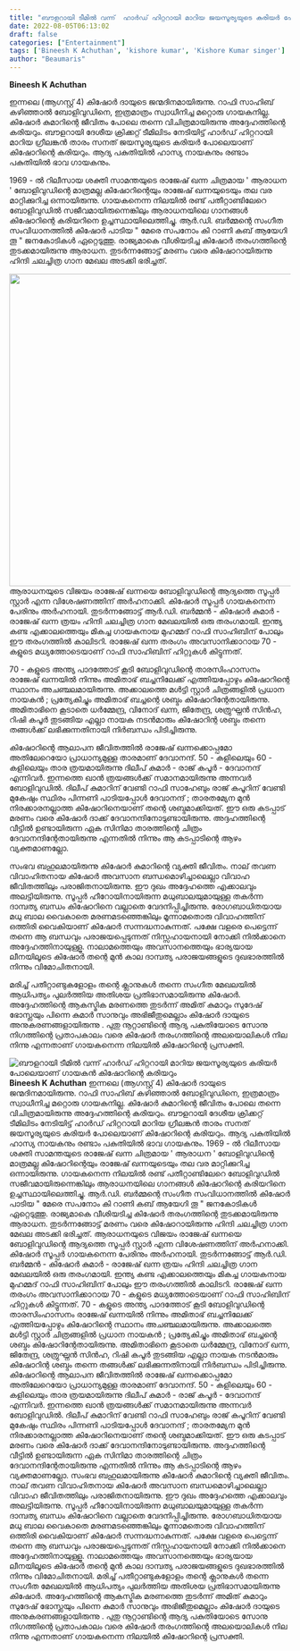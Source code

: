 ```yaml
---
title: "ബൗളറായി ടീമിൽ വന്ന്  ഹാർഡ് ഹിറ്ററായി മാറിയ ജയസൂര്യയുടെ കരിയർ പോലെയാണ് ഗായകൻ കിഷോറിന്റെ കരിയറും"
date: 2022-08-05T06:13:02
draft: false
categories: ["Entertainment"]
tags: ['Bineesh K Achuthan', 'kishore kumar', 'Kishore Kumar singer']
author: "Beaumaris"
---
```


<strong>Bineesh K Achuthan </strong>

ഇന്നലെ (ആഗസ്റ്റ് 4) കിഷോർ ദായുടെ ജന്മദിനമായിരുന്നു. റാഫി സാഹിബ് കഴിഞ്ഞാൽ ബോളിവുഡിനെ, ഇത്രമാത്രം സ്വാധീനിച്ച മറ്റൊരു ഗായകനില്ല. കിഷോർ കുമാറിന്റെ ജീവിതം പോലെ തന്നെ വിചിത്രമായിരുന്നു അദ്ദേഹത്തിന്റെ കരിയറും. ബൗളറായി ദേശീയ ക്രിക്കറ്റ് ടീമിലിടം നേടിയിട്ട് ഹാർഡ് ഹിറ്ററായി മാറിയ ഗ്രീലങ്കൻ താരം സനത് ജയസൂര്യയുടെ കരിയർ പോലെയാണ് കിഷോറിന്റെ കരിയറും. ആദ്യ പകുതിയിൽ ഹാസ്യ നായകനും രണ്ടാം പകുതിയിൽ ഭാവ ഗായകനും.

1969 - ൽ റിലീസായ ശക്തി സാമന്തയുടെ രാജേഷ് ഖന്ന ചിത്രമായ ' ആരാധന ' ബോളിവുഡിന്റെ മാത്രമല്ല കിഷോറിന്റെയും രാജേഷ് ഖന്നയുടെയും തല വര മാറ്റിക്കുറിച്ച ഒന്നായിരുന്നു. ഗായകനെന്ന നിലയിൽ രണ്ട് പതീറ്റാണ്ടിലേറെ ബോളിവുഡിൽ സജീവമായിരുന്നെങ്കിലും ആരാധനയിലെ ഗാനങ്ങൾ കിഷോറിന്റെ കരിയറിനെ ഉച്ചസ്ഥായിലെത്തിച്ചു. ആർ.ഡി. ബർമ്മന്റെ സംഗീത സംവിധാനത്തിൽ കിഷോർ പാടിയ " മേരെ സപനോം കി റാണി കബ് ആയേഗി തൂ " ജനകോടികൾ ഏറ്റെടുത്തു. രാജ്യമാകെ വീശിയടിച്ച കിഷോർ തരംഗത്തിന്റെ തുടക്കമായിരുന്നു ആരാധന. തുടർന്നങ്ങോട്ട് മരണം വരെ കിഷോറായിരുന്നു ഹിന്ദി ചലച്ചിത്ര ഗാന മേഖല അടക്കി ഭരിച്ചത്.

<img class="wp-image-345332 aligncenter" src="https://cdn.boolokam.com/articles/2022/08/kishor_kumar0.webp" alt="" width="745" height="559" />ആരാധനയുടെ വിജയം രാജേഷ് ഖന്നയെ ബോളിവുഡിന്റെ ആദ്യത്തെ സൂപ്പർ സ്റ്റാർ എന്ന വിശേഷണത്തിന് അർഹനാക്കി. കിഷോർ സൂപ്പർ ഗായകനെന്ന പേരിനും അർഹനായി. തുടർന്നങ്ങോട്ട് ആർ.ഡി. ബർമ്മൻ - കിഷോർ കുമാർ - രാജേഷ് ഖന്ന ത്രയം ഹിന്ദി ചലച്ചിത്ര ഗാന മേഖലയിൽ ഒരു തരംഗമായി. ഇന്ത്യ കണ്ട എക്കാലത്തെയും മികച്ച ഗായകനായ മുഹമ്മദ് റാഫി സാഹിബിന് പോലും ഈ തരംഗത്തിൽ കാലിടറി. രാജേഷ് ഖന്ന തരംഗം അവസാനിക്കാറായ 70 - കളുടെ മധ്യത്തോടെയാണ് റാഫി സാഹിബിന് ഹിറ്റുകൾ കിട്ടുന്നത്.

70 - കളുടെ അന്ത്യ പാദത്തോട് കൂടി ബോളിവുഡിന്റെ താരസിംഹാസനം രാജേഷ് ഖന്നയിൽ നിന്നും അമിതാഭ് ബച്ചനിലേക്ക് എത്തിയപ്പോഴും കിഷോറിന്റെ സ്ഥാനം അചഞ്ചലമായിരുന്നു. അക്കാലത്തെ മൾട്ടി സ്റ്റാർ ചിത്രങ്ങളിൽ പ്രധാന നായകൻ ; പ്രത്യേകിച്ചും അമിതാഭ് ബച്ചന്റെ ശബ്ദം കിഷോറിന്റേതായിരുന്നു. അമിതാഭിനെ കൂടാതെ ധർമ്മേന്ദ്ര, വിനോദ് ഖന്ന, ജിതേന്ദ്ര, ശത്രുഘ്നൻ സിൻഹ, റിഷി കപൂർ തുടങ്ങിയ എല്ലാ നായക നടൻമാരും കിഷോറിന്റ ശബ്ദം തന്നെ തങ്ങൾക്ക് ലഭിക്കുന്നതിനായി നിർബന്ധം പിടിച്ചിരുന്നു.

കിഷോറിന്റെ ആലാപന ജീവിതത്തിൽ രാജേഷ് ഖന്നക്കൊപ്പമോ അതിലേറെയോ പ്രാധാന്യമുള്ള താരമാണ് ദേവാനന്ദ്. 50 - കളിലെയും 60 - കളിലെയും താര ത്രയമായിരുന്നു ദിലീപ് കുമാർ - രാജ് കപൂർ - ദേവാനന്ദ് എന്നിവർ. ഇന്നത്തെ ഖാൻ ത്രയങ്ങൾക്ക് സമാനമായിരുന്നു അന്നവർ ബോളിവുഡിൽ. ദിലീപ് കുമാറിന് വേണ്ടി റാഫി സാഹേബും രാജ് കപൂറിന് വേണ്ടി മുകേഷും സ്ഥിരം പിന്നണി പാടിയപ്പോൾ ദേവാനന്ദ് ; താരതമ്യേന മുൻ നിരക്കാരനല്ലാത്ത കിഷോറിനെയാണ് തന്റെ ശബ്ദമാക്കിയത്. ഈ ഒരു കടപ്പാട് മരണം വരെ കിഷോർ ദാക്ക് ദേവാനന്ദിനോടുണ്ടായിരുന്നു. അദ്ദഹത്തിന്റെ വീട്ടിൽ ഉണ്ടായിരുന്ന ഏക സിനിമാ താരത്തിന്റെ ചിത്രം ദേവാനന്ദിന്റേതായിരുന്നു എന്നതിൽ നിന്നും ആ കടപ്പാടിന്റെ ആഴം വ്യക്തമാണല്ലോ.

സംഭവ ബഹുലമായിരുന്നു കിഷോർ കുമാറിന്റെ വ്യക്തി ജീവിതം. നാല് തവണ വിവാഹിതനായ കിഷോർ അവസാന ബന്ധമൊഴിച്ചാലെല്ലാ വിവാഹ ജീവിതത്തിലും പരാജിതനായിരുന്നു. ഈ ദുഖം അദ്ദേഹത്തെ എക്കാലവും അലട്ടിയിരുന്നു. സൂപ്പർ ഹീറോയിനായിരുന്ന മധുബാലയുമായുള്ള തകർന്ന ദാമ്പത്യ ബന്ധം കിഷോറിനെ വല്ലാതെ വേദനിപ്പിച്ചിരുന്നു. രോഗബാധിതയായ മധു ബാല വൈകാതെ മരണമടഞ്ഞെങ്കിലും മൂന്നാമതൊരു വിവാഹത്തിന് ഒത്തിരി വൈകിയാണ് കിഷോർ സന്നദ്ധനാകുന്നത്. പക്ഷേ വളരെ പെട്ടെന്ന് തന്നെ ആ ബന്ധവും പരാജയപ്പെടുന്നത് നിസ്സഹായനായി നോക്കി നിൽക്കാനെ അദ്ദേഹത്തിനായുള്ളൂ. നാലാമത്തെയും അവസാനത്തെയും ഭാര്യയായ ലീനയിലൂടെ കിഷോർ തന്റെ മുൻ കാല ദാമ്പത്യ പരാജയങ്ങളുടെ ദുഖഭാരത്തിൽ നിന്നും വിമോചിതനായി.

മരിച്ച് പതീറ്റാണ്ടുകളോളം തന്റെ ക്ലാനുകൾ തന്നെ സംഗീത മേഖലയിൽ ആധിപത്യം പുലർത്തിയ അതിശയ പ്രതിഭാസമായിരുന്നു കിഷോർ. അദ്ദേഹത്തിന്റെ ആകസ്മിക മരണത്തെ തുടർന്ന് അമിത് കുമാറും സുദേഷ് ഭോസ്ലയും പിന്നെ കുമാർ സാനുവും അഭിജീതുമെല്ലാം കിഷോർ ദായുടെ അനുകരണങ്ങളായിരുന്നു . പുതു നൂറ്റാണ്ടിന്റെ ആദ്യ പകുതിയോടെ സോനു നിഗത്തിന്റെ പ്രതാപകാലം വരെ കിഷോർ തരംഗത്തിന്റെ അലയൊലികൾ നില നിന്നു എന്നതാണ് ഗായകനെന്ന നിലയിൽ കിഷോറിന്റെ പ്രസക്തി.


![ബൗളറായി ടീമിൽ വന്ന്  ഹാർഡ് ഹിറ്ററായി മാറിയ ജയസൂര്യയുടെ കരിയർ പോലെയാണ് ഗായകൻ കിഷോറിന്റെ കരിയറും](https://cdn.boolokam.com/articles/2022/08/kishor_kumar0.webp)**Bineesh K Achuthan** ഇന്നലെ (ആഗസ്റ്റ് 4) കിഷോർ ദായുടെ ജന്മദിനമായിരുന്നു. റാഫി സാഹിബ് കഴിഞ്ഞാൽ ബോളിവുഡിനെ, ഇത്രമാത്രം സ്വാധീനിച്ച മറ്റൊരു ഗായകനില്ല. കിഷോർ കുമാറിന്റെ ജീവിതം പോലെ തന്നെ വിചിത്രമായിരുന്നു അദ്ദേഹത്തിന്റെ കരിയറും. ബൗളറായി ദേശീയ ക്രിക്കറ്റ് ടീമിലിടം നേടിയിട്ട് ഹാർഡ് ഹിറ്ററായി മാറിയ ഗ്രീലങ്കൻ താരം സനത് ജയസൂര്യയുടെ കരിയർ പോലെയാണ് കിഷോറിന്റെ കരിയറും. ആദ്യ പകുതിയിൽ ഹാസ്യ നായകനും രണ്ടാം പകുതിയിൽ ഭാവ ഗായകനും. 1969 - ൽ റിലീസായ ശക്തി സാമന്തയുടെ രാജേഷ് ഖന്ന ചിത്രമായ ' ആരാധന ' ബോളിവുഡിന്റെ മാത്രമല്ല കിഷോറിന്റെയും രാജേഷ് ഖന്നയുടെയും തല വര മാറ്റിക്കുറിച്ച ഒന്നായിരുന്നു. ഗായകനെന്ന നിലയിൽ രണ്ട് പതീറ്റാണ്ടിലേറെ ബോളിവുഡിൽ സജീവമായിരുന്നെങ്കിലും ആരാധനയിലെ ഗാനങ്ങൾ കിഷോറിന്റെ കരിയറിനെ ഉച്ചസ്ഥായിലെത്തിച്ചു. ആർ.ഡി. ബർമ്മന്റെ സംഗീത സംവിധാനത്തിൽ കിഷോർ പാടിയ " മേരെ സപനോം കി റാണി കബ് ആയേഗി തൂ " ജനകോടികൾ ഏറ്റെടുത്തു. രാജ്യമാകെ വീശിയടിച്ച കിഷോർ തരംഗത്തിന്റെ തുടക്കമായിരുന്നു ആരാധന. തുടർന്നങ്ങോട്ട് മരണം വരെ കിഷോറായിരുന്നു ഹിന്ദി ചലച്ചിത്ര ഗാന മേഖല അടക്കി ഭരിച്ചത്. ആരാധനയുടെ വിജയം രാജേഷ് ഖന്നയെ ബോളിവുഡിന്റെ ആദ്യത്തെ സൂപ്പർ സ്റ്റാർ എന്ന വിശേഷണത്തിന് അർഹനാക്കി. കിഷോർ സൂപ്പർ ഗായകനെന്ന പേരിനും അർഹനായി. തുടർന്നങ്ങോട്ട് ആർ.ഡി. ബർമ്മൻ - കിഷോർ കുമാർ - രാജേഷ് ഖന്ന ത്രയം ഹിന്ദി ചലച്ചിത്ര ഗാന മേഖലയിൽ ഒരു തരംഗമായി. ഇന്ത്യ കണ്ട എക്കാലത്തെയും മികച്ച ഗായകനായ മുഹമ്മദ് റാഫി സാഹിബിന് പോലും ഈ തരംഗത്തിൽ കാലിടറി. രാജേഷ് ഖന്ന തരംഗം അവസാനിക്കാറായ 70 - കളുടെ മധ്യത്തോടെയാണ് റാഫി സാഹിബിന് ഹിറ്റുകൾ കിട്ടുന്നത്. 70 - കളുടെ അന്ത്യ പാദത്തോട് കൂടി ബോളിവുഡിന്റെ താരസിംഹാസനം രാജേഷ് ഖന്നയിൽ നിന്നും അമിതാഭ് ബച്ചനിലേക്ക് എത്തിയപ്പോഴും കിഷോറിന്റെ സ്ഥാനം അചഞ്ചലമായിരുന്നു. അക്കാലത്തെ മൾട്ടി സ്റ്റാർ ചിത്രങ്ങളിൽ പ്രധാന നായകൻ ; പ്രത്യേകിച്ചും അമിതാഭ് ബച്ചന്റെ ശബ്ദം കിഷോറിന്റേതായിരുന്നു. അമിതാഭിനെ കൂടാതെ ധർമ്മേന്ദ്ര, വിനോദ് ഖന്ന, ജിതേന്ദ്ര, ശത്രുഘ്നൻ സിൻഹ, റിഷി കപൂർ തുടങ്ങിയ എല്ലാ നായക നടൻമാരും കിഷോറിന്റ ശബ്ദം തന്നെ തങ്ങൾക്ക് ലഭിക്കുന്നതിനായി നിർബന്ധം പിടിച്ചിരുന്നു. കിഷോറിന്റെ ആലാപന ജീവിതത്തിൽ രാജേഷ് ഖന്നക്കൊപ്പമോ അതിലേറെയോ പ്രാധാന്യമുള്ള താരമാണ് ദേവാനന്ദ്. 50 - കളിലെയും 60 - കളിലെയും താര ത്രയമായിരുന്നു ദിലീപ് കുമാർ - രാജ് കപൂർ - ദേവാനന്ദ് എന്നിവർ. ഇന്നത്തെ ഖാൻ ത്രയങ്ങൾക്ക് സമാനമായിരുന്നു അന്നവർ ബോളിവുഡിൽ. ദിലീപ് കുമാറിന് വേണ്ടി റാഫി സാഹേബും രാജ് കപൂറിന് വേണ്ടി മുകേഷും സ്ഥിരം പിന്നണി പാടിയപ്പോൾ ദേവാനന്ദ് ; താരതമ്യേന മുൻ നിരക്കാരനല്ലാത്ത കിഷോറിനെയാണ് തന്റെ ശബ്ദമാക്കിയത്. ഈ ഒരു കടപ്പാട് മരണം വരെ കിഷോർ ദാക്ക് ദേവാനന്ദിനോടുണ്ടായിരുന്നു. അദ്ദഹത്തിന്റെ വീട്ടിൽ ഉണ്ടായിരുന്ന ഏക സിനിമാ താരത്തിന്റെ ചിത്രം ദേവാനന്ദിന്റേതായിരുന്നു എന്നതിൽ നിന്നും ആ കടപ്പാടിന്റെ ആഴം വ്യക്തമാണല്ലോ. സംഭവ ബഹുലമായിരുന്നു കിഷോർ കുമാറിന്റെ വ്യക്തി ജീവിതം. നാല് തവണ വിവാഹിതനായ കിഷോർ അവസാന ബന്ധമൊഴിച്ചാലെല്ലാ വിവാഹ ജീവിതത്തിലും പരാജിതനായിരുന്നു. ഈ ദുഖം അദ്ദേഹത്തെ എക്കാലവും അലട്ടിയിരുന്നു. സൂപ്പർ ഹീറോയിനായിരുന്ന മധുബാലയുമായുള്ള തകർന്ന ദാമ്പത്യ ബന്ധം കിഷോറിനെ വല്ലാതെ വേദനിപ്പിച്ചിരുന്നു. രോഗബാധിതയായ മധു ബാല വൈകാതെ മരണമടഞ്ഞെങ്കിലും മൂന്നാമതൊരു വിവാഹത്തിന് ഒത്തിരി വൈകിയാണ് കിഷോർ സന്നദ്ധനാകുന്നത്. പക്ഷേ വളരെ പെട്ടെന്ന് തന്നെ ആ ബന്ധവും പരാജയപ്പെടുന്നത് നിസ്സഹായനായി നോക്കി നിൽക്കാനെ അദ്ദേഹത്തിനായുള്ളൂ. നാലാമത്തെയും അവസാനത്തെയും ഭാര്യയായ ലീനയിലൂടെ കിഷോർ തന്റെ മുൻ കാല ദാമ്പത്യ പരാജയങ്ങളുടെ ദുഖഭാരത്തിൽ നിന്നും വിമോചിതനായി. മരിച്ച് പതീറ്റാണ്ടുകളോളം തന്റെ ക്ലാനുകൾ തന്നെ സംഗീത മേഖലയിൽ ആധിപത്യം പുലർത്തിയ അതിശയ പ്രതിഭാസമായിരുന്നു കിഷോർ. അദ്ദേഹത്തിന്റെ ആകസ്മിക മരണത്തെ തുടർന്ന് അമിത് കുമാറും സുദേഷ് ഭോസ്ലയും പിന്നെ കുമാർ സാനുവും അഭിജീതുമെല്ലാം കിഷോർ ദായുടെ അനുകരണങ്ങളായിരുന്നു . പുതു നൂറ്റാണ്ടിന്റെ ആദ്യ പകുതിയോടെ സോനു നിഗത്തിന്റെ പ്രതാപകാലം വരെ കിഷോർ തരംഗത്തിന്റെ അലയൊലികൾ നില നിന്നു എന്നതാണ് ഗായകനെന്ന നിലയിൽ കിഷോറിന്റെ പ്രസക്തി.
